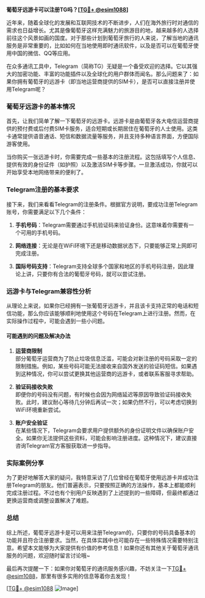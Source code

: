 **葡萄牙远游卡可以注册TG吗？[[TG💪+ @esim1088](https://t.me/s/esim1088)]**

近年来，随着全球化的发展和互联网技术的不断进步，人们在海外旅行时对通信的需求也日益增长。尤其是像葡萄牙这样充满魅力的旅游目的地，越来越多的人选择前往这个风景如画的国度。对于那些计划到葡萄牙旅行的人来说，了解当地的通讯服务是非常重要的，比如如何在当地使用即时通讯软件，以及是否可以在葡萄牙使用中国的微信、QQ等应用。

在众多通讯工具中，Telegram（简称TG）无疑是一个备受欢迎的选择。它以其强大的加密功能、丰富的功能插件以及全球化的用户群体而闻名。那么问题来了：如果你拥有葡萄牙的远游卡（即当地运营商提供的SIM卡），是否可以直接注册并使用Telegram呢？

### 葡萄牙远游卡的基本情况

首先，让我们简单了解一下葡萄牙的远游卡。远游卡是由葡萄牙各大电信运营商提供的预付费或后付费SIM卡服务，适合短期或长期居住在葡萄牙的人士使用。这类卡通常提供语音通话、短信和数据流量等服务，并且支持多种语言界面，方便国际游客使用。

当你购买一张远游卡时，你需要完成一些基本的注册流程。这包括填写个人信息、提供有效的身份证件（如护照）以及激活SIM卡等步骤。一旦激活成功，你就可以开始享受本地网络带来的便利了。

### Telegram注册的基本要求

接下来，我们来看看Telegram的注册条件。根据官方说明，要成功注册Telegram账号，你需要满足以下几个条件：

1. **手机号码**：Telegram需要通过手机验证码来验证身份。这意味着你需要有一个可用的手机号码。
   
2. **网络连接**：无论是在WiFi环境下还是移动数据状态下，只要能够正常上网即可完成注册。

3. **国际号码支持**：Telegram支持全球多个国家和地区的手机号码注册，因此理论上讲，只要你有合法的葡萄牙号码，就可以尝试注册。

### 远游卡与Telegram兼容性分析

从理论上来说，如果你已经拥有一张葡萄牙远游卡，并且该卡支持正常的电话和短信功能，那么你应该能够顺利地使用这个号码在Telegram上进行注册。然而，在实际操作过程中，可能会遇到一些小问题。

#### 可能遇到的问题及解决办法

1. **运营商限制**  
   部分葡萄牙运营商为了防止垃圾信息泛滥，可能会对新注册的号码采取一定的限制措施。例如，某些号码可能无法接收来自国外发送的验证码短信。如果遇到这种情况，你可以尝试更换其他运营商的远游卡，或者联系客服寻求帮助。

2. **验证码接收失败**  
   即便你的号码没有问题，有时候也会因为网络延迟等原因导致验证码接收失败。此时，建议耐心等待几分钟后再试一次；如果仍然不行，可以考虑切换到WiFi环境重新尝试。

3. **账户安全验证**  
   在某些情况下，Telegram会要求用户提供额外的身份证明文件以确保账户安全。如果你无法提供这些资料，可能会影响注册进度。这种情况下，建议直接咨询Telegram官方客服获取进一步指导。

### 实际案例分享

为了更好地解答大家的疑问，我特意采访了几位曾经在葡萄牙使用远游卡并成功注册Telegram的朋友。他们普遍表示，只要按照正确的方法操作，基本上都能顺利完成注册过程。不过也有个别用户反映遇到了上述提到的一些障碍，但最终都通过更换运营商或调整设置解决了难题。

### 总结

综上所述，葡萄牙远游卡是可以用来注册Telegram的，只要你的号码具备基本的功能并且符合注册要求。当然，在具体实践中也可能存在一些特殊情况需要特别注意。希望本文能够为大家提供有价值的参考信息！如果你还有其他关于葡萄牙通讯服务的问题，欢迎随时留言讨论哦~

最后再次提醒一下：如果你对葡萄牙的通讯服务感兴趣，不妨关注一下[TG💪+ @esim1088](https://t.me/s/esim1088)，那里有很多实用的信息等着你去发现！

[[TG💪+ @esim1088](https://t.me/s/esim1088) ![Image](https://i.postimg.cc/4NQfJmqS/Snipaste-2025-05-13-00-14-12.png)]